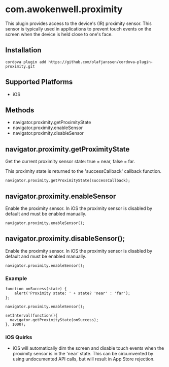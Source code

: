 <!---
    Licensed to the Apache Software Foundation (ASF) under one
    or more contributor license agreements.  See the NOTICE file
    distributed with this work for additional information
    regarding copyright ownership.  The ASF licenses this file
    to you under the Apache License, Version 2.0 (the
    "License"); you may not use this file except in compliance
    with the License.  You may obtain a copy of the License at

      http://www.apache.org/licenses/LICENSE-2.0

    Unless required by applicable law or agreed to in writing,
    software distributed under the License is distributed on an
    "AS IS" BASIS, WITHOUT WARRANTIES OR CONDITIONS OF ANY
    KIND, either express or implied.  See the License for the
    specific language governing permissions and limitations
    under the License.
-->

# com.awokenwell.proximity

This plugin provides access to the device's (IR) proximity sensor. This sensor is typically used in applications to prevent touch events on the screen when the device is held close to one's face.

## Installation

    cordova plugin add https://github.com/olafjanssen/cordova-plugin-proximity.git

## Supported Platforms

- iOS

## Methods

- navigator.proximity.getProximityState
- navigator.proximity.enableSensor
- navigator.proximity.disableSensor

## navigator.proximity.getProximityState

Get the current proximity sensor state: true = near, false = far.

This proximity state is returned to the 'successCallback' callback function.

    navigator.proximity.getProximityState(successCallback);

## navigator.proximity.enableSensor

Enable the proximity sensor. In iOS the proximity sensor is disabled by default and must
be enabled manually.

    navigator.proximity.enableSensor();

## navigator.proximity.disableSensor();

Enable the proximity sensor. In iOS the proximity sensor is disabled by default and must
be enabled manually.

    navigator.proximity.enableSensor();

### Example

    function onSuccess(state) {
        alert('Proximity state: ' + state? 'near' : 'far');
    };

    navigator.proximity.enableSensor();
    
    setInterval(function(){
      navigator.getProximityState(onSuccess);
    }, 1000);

### iOS Quirks

- iOS will automatically dim the screen and disable touch events when the proximity sensor is in the 'near' state. This can be circumvented by using undocumented API calls, but will result in App Store rejection.
